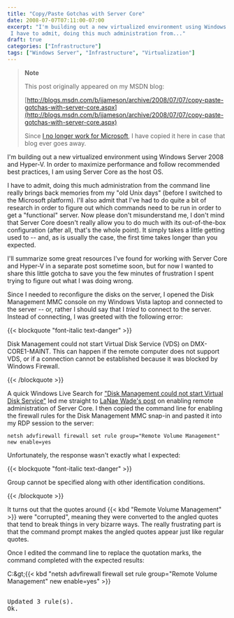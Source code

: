 ```yaml
---
title: "Copy/Paste Gotchas with Server Core"
date: 2008-07-07T07:11:00-07:00
excerpt: "I'm building out a new virtualized environment using Windows Server 2008 and Hyper-V. In order to maximize performance and follow recommended best practices, I am using Server Core as the host OS. 
 I have to admit, doing this much administration from..."
draft: true
categories: ["Infrastructure"]
tags: ["Windows Server", "Infrastructure", "Virtualization"]
---
```


> **Note**
>
> This post originally appeared on my MSDN blog:
>
> [http://blogs.msdn.com/b/jjameson/archive/2008/07/07/copy-paste-gotchas-with-server-core.aspx](http://blogs.msdn.com/b/jjameson/archive/2008/07/07/copy-paste-gotchas-with-server-core.aspx)
>
> Since
> [I no longer work for Microsoft](/blog/jjameson/2011/09/02/last-day-with-microsoft), I have copied it here in case that blog
> ever goes away.

I'm building out a new virtualized environment using Windows Server 2008 and  Hyper-V. In order to maximize performance and follow recommended best practices,  I am using Server Core as the host OS.

I have to admit, doing this much administration from the command line really  brings back memories from my "old Unix days" (before I switched to the Microsoft  platform). I'll also admit that I've had to do quite a bit of research in order  to figure out which commands need to be run in order to get a "functional" server.  Now please don't misunderstand me, I don't mind that Server Core doesn't really  allow you to do much with its out-of-the-box configuration (after all, that's the  whole point). It simply takes a little getting used to -- and, as is usually the  case, the first time takes longer than you expected.

I'll summarize some great resources I've found for working with Server Core and  Hyper-V in a separate post sometime soon, but for now I wanted to share this little  gotcha to save you the few minutes of frustration I spent trying to figure out what  I was doing wrong.

Since I needed to reconfigure the disks on the server, I opened the Disk Management  MMC console on my Windows Vista laptop and connected to the server -- or, rather  I should say that I *tried* to connect to the server. Instead of connecting,  I was greeted with the following error:

{{< blockquote "font-italic text-danger" >}}

Disk Management could not start Virtual Disk Service (VDS) on DMX-CORE1-MAINT. This can happen if the remote computer does not support VDS, or if a connection cannot be established because it was blocked by Windows Firewall.

{{< /blockquote >}}

A quick Windows Live Search for ["Disk Management could not start Virtual Disk Service"](http://search.live.com/results.aspx?q=%22Disk+Management+could+not+start+Virtual+Disk+Service%22&form=QBRE) led me straight to [LaNae Wade's post](http://blogs.technet.com/askds/archive/2008/06/05/how-to-enable-remote-administration-of-server-core-via-mmc-using-netsh.aspx) on enabling remote administration of Server Core. I then copied  the command line for enabling the firewall rules for the Disk Management MMC snap-in  and pasted it into my RDP session to the server:

```
netsh advfirewall firewall set rule group="Remote Volume Management" new enable=yes
```

Unfortunately, the response wasn't exactly what I expected:

{{< blockquote "font-italic text-danger" >}}

Group cannot be specified along with other identification conditions.

{{< /blockquote >}}

It turns out that the quotes around {{< kbd "Remote Volume Management" >}} were  "corrupted", meaning they were converted to the angled quotes that tend to break  things in very bizarre ways. The really frustrating part is that the command prompt  makes the angled quotes appear just like regular quotes.

Once I edited the command line to replace the quotation marks, the command completed  with the expected results:

C:\&gt;{{< kbd "netsh advfirewall firewall set rule group=\"Remote Volume Management\" new enable=yes" >}}

<samp><br>
Updated 3 rule(s).<br>
Ok.</samp>


